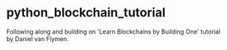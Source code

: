 # python_blockchain_tutorial
Following along and building on 'Learn Blockchains by Building One' tutorial by Daniel van Flymen.
